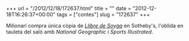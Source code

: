 +++
url = "/2012/12/18/172637.html"
title = ""
date = "2012-12-18T16:26:37+00:00"
tags = ["contes"]
slug = "172637"
+++

Milionari compra única còpia de [*Llibre de Soyga*](http://en.wikipedia.org/wiki/Book_of_Soyga) en Sotheby's, l'oblida en tauleta del saló amb *National Geographic* i *Sports Illustrated*.

